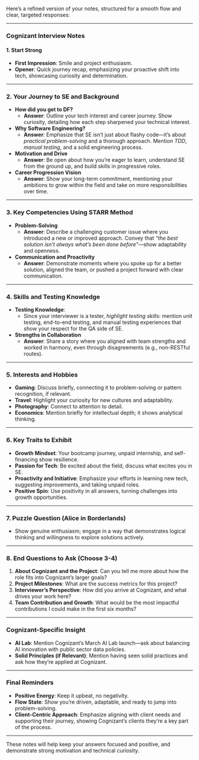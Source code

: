 Here’s a refined version of your notes, structured for a smooth flow and clear, targeted responses:

---

### Cognizant Interview Notes

#### **1. Start Strong**
- **First Impression**: Smile and project enthusiasm.
- **Opener**: Quick journey recap, emphasizing your proactive shift into tech, showcasing curiosity and determination.

---

### **2. Your Journey to SE and Background**
   - **How did you get to DF?**  
     - **Answer**: Outline your tech interest and career journey. Show curiosity, detailing how each step sharpened your technical interest.
   - **Why Software Engineering?**  
     - **Answer**: Emphasize that SE isn’t just about flashy code—it’s about *practical problem-solving* and a thorough approach. Mention *TDD*, *manual testing*, and a solid engineering process.
   - **Motivation and Drive**  
     - **Answer**: Be open about how you’re eager to learn, understand SE from the ground up, and build skills in progressive roles.
   - **Career Progression Vision**  
     - **Answer**: Show your long-term commitment, mentioning your ambitions to grow within the field and take on more responsibilities over time.

---

### **3. Key Competencies Using STARR Method**
   - **Problem-Solving**  
     - **Answer**: Describe a challenging customer issue where you introduced a new or improved approach. Convey that *“the best solution isn’t always what’s been done before”*—show adaptability and openness.
   - **Communication and Proactivity**  
     - **Answer**: Demonstrate moments where you spoke up for a better solution, aligned the team, or pushed a project forward with clear communication.

---

### **4. Skills and Testing Knowledge**  
   - **Testing Knowledge**:  
     - Since your interviewer is a tester, *highlight testing skills*: mention unit testing, end-to-end testing, and manual testing experiences that show your respect for the QA side of SE.
   - **Strengths in Collaboration**  
     - **Answer**: Share a story where you aligned with team strengths and worked in harmony, even through disagreements (e.g., non-RESTful routes).

---

### **5. Interests and Hobbies**
   - **Gaming**: Discuss briefly, connecting it to problem-solving or pattern recognition, if relevant.
   - **Travel**: Highlight your curiosity for new cultures and adaptability.
   - **Photography**: Connect to attention to detail.
   - **Economics**: Mention briefly for intellectual depth; it shows analytical thinking.

---

### **6. Key Traits to Exhibit**
   - **Growth Mindset**: Your bootcamp journey, unpaid internship, and self-financing show resilience.
   - **Passion for Tech**: Be excited about the field, discuss what excites you in SE.
   - **Proactivity and Initiative**: Emphasize your efforts in learning new tech, suggesting improvements, and taking unpaid roles.
   - **Positive Spin**: Use positivity in all answers, turning challenges into growth opportunities.

---

### **7. Puzzle Question (Alice in Borderlands)**  
   - Show genuine enthusiasm; engage in a way that demonstrates logical thinking and willingness to explore solutions actively.

---

### **8. End Questions to Ask (Choose 3-4)**
   1. **About Cognizant and the Project**: Can you tell me more about how the role fits into Cognizant’s larger goals?
   2. **Project Milestones**: What are the success metrics for this project?
   3. **Interviewer’s Perspective**: How did you arrive at Cognizant, and what drives your work here?
   4. **Team Contribution and Growth**: What would be the most impactful contributions I could make in the first six months?

---

### **Cognizant-Specific Insight**
   - **AI Lab**: Mention Cognizant’s March AI Lab launch—ask about balancing AI innovation with public sector data policies.
   - **Solid Principles (if Relevant)**: Mention having seen solid practices and ask how they’re applied at Cognizant.

---

### **Final Reminders**
   - **Positive Energy**: Keep it upbeat, no negativity.
   - **Flow State**: Show you’re driven, adaptable, and ready to jump into problem-solving.
   - **Client-Centric Approach**: Emphasize aligning with client needs and supporting their journey, showing Cognizant’s clients they’re a key part of the process.

---

These notes will help keep your answers focused and positive, and demonstrate strong motivation and technical curiosity.
